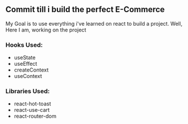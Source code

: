 ## Commit till i build the perfect E-Commerce

My Goal is to use everything i've learned on react to build a project.
Well, Here I am, working on the project

### Hooks Used:
- useState
- useEffect
- createContext
- useContext

### Libraries Used:
- react-hot-toast
- react-use-cart
- react-router-dom
